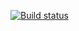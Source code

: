 [![Build status](https://ci.appveyor.com/api/projects/status/87w3yk8kpc7tt8hm?svg=true)](https://ci.appveyor.com/project/SlivaIvan/dom)